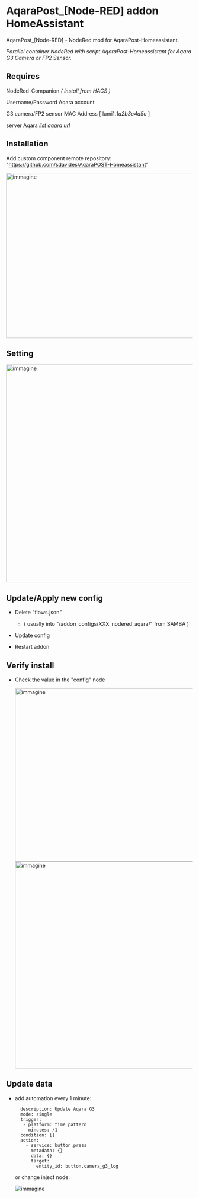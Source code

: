 # AqaraPost_[Node-RED] addon HomeAssistant

  AqaraPost_[Node-RED] - NodeRed mod for AqaraPost-Homeassistant.

  *Parallel container NodeRed with script AqaraPost-Homeassistant for Aqara G3 Camera or FP2 Sensor.*

## Requires
NodeRed-Companion *( install from HACS )*

Username/Password Aqara account

G3 camera/FP2 sensor MAC Address [ lumi1.*1a2b3c4d5c* ]

server Aqara *[list aqara url](https://github.com/sdavides/AqaraPOST-Homeassistant/blob/main/generatejson/list_aqara_url.txt)*

## Installation

Add custom component remote repository:
"https://github.com/sdavides/AqaraPOST-Homeassistant"


   <img width="852" height="446" alt="immagine" src="https://github.com/user-attachments/assets/a75d5dff-c3a1-4253-9340-f5936e0aaecd" />



## Setting

<img width="872" height="588" alt="immagine" src="https://github.com/user-attachments/assets/2de84ed5-0a72-4658-9075-ee80fa137f9d" />




## Update/Apply new config

  * Delete "flows.json"
    
    * ( usually into "/addon_configs/XXX_nodered_aqara/" from SAMBA )

  * Update config

  * Restart addon

## Verify install

  * Check the value in the "config" node
    
    <img width="809" height="468" alt="immagine" src="https://github.com/user-attachments/assets/413bcbe6-668e-4379-9810-d814235c1f1c" />


    <img width="838" height="558" alt="immagine" src="https://github.com/user-attachments/assets/27acc03b-9dcc-4bda-a508-750663d91338" />


## Update data ##
* add automation every 1 minute:
	  
		description: Update Aqara G3
		mode: single
		trigger:
 		 - platform: time_pattern
 		   minutes: /1
		condition: []
		action:
		  - service: button.press
		    metadata: {}
		    data: {}
		    target:
		      entity_id: button.camera_g3_log
	  
	or change inject node:

	![immagine](https://github.com/sdavides/AqaraPOST-Homeassistant/assets/31100253/ebf6ebad-bdb0-427e-add6-d8a3dcb8caa6)
